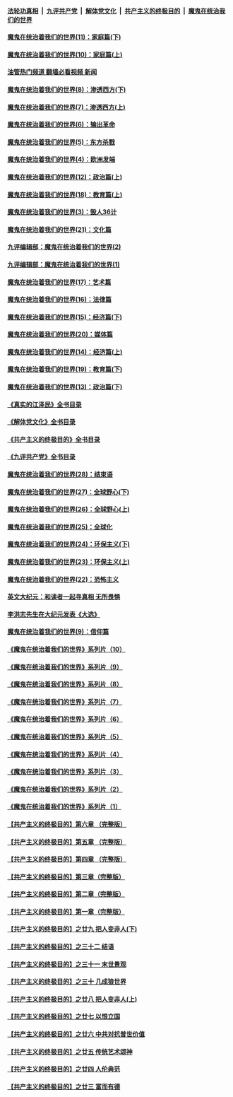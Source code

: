 ####  [法轮功真相](../../../../basic/blob/master/README.md?t=11150931) &nbsp;|&nbsp; [九评共产党](../../../../9ping.md/blob/master/README.md?t=11150931) &nbsp;|&nbsp; [解体党文化](../../../../jtdwh.md/blob/master/README.md?t=11150931)  &nbsp;|&nbsp; [共产主义的终极目的](../../../../gczydzjmd.md/blob/master/README.md?t=11150931) &nbsp;|&nbsp; [魔鬼在统治我们的世界](../../../../mgztzwmdsj.md/blob/master/README.md?t=11150931) 

#### [魔鬼在统治着我们的世界(11)：家庭篇(下)](../pages/nsc422/n10440961.md?t=11150931) 

#### [魔鬼在统治着我们的世界(10)：家庭篇(上)](../pages/nsc422/n10435448.md?t=11150931) 

#### [油管热门频道 翻墙必看视频 新闻](http://129.146.143.75:81/youtube.html?11150931)

#### [魔鬼在统治着我们的世界(8)：渗透西方(下)](../pages/nsc422/n10429603.md?t=11150931) 

#### [魔鬼在统治着我们的世界(7)：渗透西方(上)](../pages/nsc422/n10426013.md?t=11150931) 

#### [魔鬼在统治着我们的世界(6)：输出革命](../pages/nsc422/n10421536.md?t=11150931) 

#### [魔鬼在统治着我们的世界(5)：东方杀戮](../pages/nsc422/n10417707.md?t=11150931) 

#### [魔鬼在统治着我们的世界(4)：欧洲发端](../pages/nsc422/n10414890.md?t=11150931) 

#### [魔鬼在统治着我们的世界(12)：政治篇(上)](../pages/nsc422/n10444576.md?t=11150931) 

#### [魔鬼在统治着我们的世界(18)：教育篇(上)](../pages/nsc422/n10526970.md?t=11150931) 

#### [魔鬼在统治着我们的世界(3)：毁人36计](../pages/nsc422/n10411583.md?t=11150931) 

#### [魔鬼在统治着我们的世界(21)：文化篇](../pages/nsc422/n10597706.md?t=11150931) 

#### [九评编辑部：魔鬼在统治着我们的世界(2)](../pages/nsc422/n10410036.md?t=11150931) 

#### [九评编辑部：魔鬼在统治着我们的世界(1)](../pages/nsc422/n10406825.md?t=11150931) 

#### [魔鬼在统治着我们的世界(17)：艺术篇](../pages/nsc422/n10499093.md?t=11150931) 

#### [魔鬼在统治着我们的世界(16)：法律篇](../pages/nsc422/n10485969.md?t=11150931) 

#### [魔鬼在统治着我们的世界(15)：经济篇(下)](../pages/nsc422/n10469975.md?t=11150931) 

#### [魔鬼在统治着我们的世界(20)：媒体篇](../pages/nsc422/n10586579.md?t=11150931) 

#### [魔鬼在统治着我们的世界(14)：经济篇(上)](../pages/nsc422/n10457370.md?t=11150931) 

#### [魔鬼在统治着我们的世界(19)：教育篇(下)](../pages/nsc422/n10564808.md?t=11150931) 

#### [魔鬼在统治着我们的世界(13)：政治篇(下)](../pages/nsc422/n10448270.md?t=11150931) 

#### [《真实的江泽民》全书目录](../pages/nsc422/n13721399.md?t=11150931) 

#### [《解体党文化》全书目录](../pages/nsc422/n13721157.md?t=11150931) 

#### [《共产主义的终极目的》全书目录](../pages/nsc422/n13721048.md?t=11150931) 

#### [《九评共产党》全书目录](../pages/nsc422/n13708085.md?t=11150931) 

#### [魔鬼在统治着我们的世界(28)：结束语](../pages/nsc422/n10936246.md?t=11150931) 

#### [魔鬼在统治着我们的世界(27)：全球野心(下)](../pages/nsc422/n10928319.md?t=11150931) 

#### [魔鬼在统治着我们的世界(26)：全球野心(上)](../pages/nsc422/n10900318.md?t=11150931) 

#### [魔鬼在统治着我们的世界(25)：全球化](../pages/nsc422/n10788205.md?t=11150931) 

#### [魔鬼在统治着我们的世界(24)：环保主义(下)](../pages/nsc422/n10695307.md?t=11150931) 

#### [魔鬼在统治着我们的世界(23)：环保主义(上)](../pages/nsc422/n10688613.md?t=11150931) 

#### [魔鬼在统治着我们的世界(22)：恐怖主义](../pages/nsc422/n10614727.md?t=11150931) 

#### [英文大纪元：和读者一起寻真相 无所畏惧](../pages/nsc422/n12542027.md?t=11150931) 

#### [李洪志先生在大纪元发表《大选》](../pages/nsc422/n12534746.md?t=11150931) 

#### [魔鬼在统治着我们的世界(9)：信仰篇](../pages/nsc422/n10432159.md?t=11150931) 

#### [《魔鬼在统治着我们的世界》系列片（10）](../pages/nsc422/n12292670.md?t=11150931) 

#### [《魔鬼在统治着我们的世界》系列片（9）](../pages/nsc422/n12290859.md?t=11150931) 

#### [《魔鬼在统治着我们的世界》系列片（8）](../pages/nsc422/n12287445.md?t=11150931) 

#### [《魔鬼在统治着我们的世界》系列片（7）](../pages/nsc422/n12283425.md?t=11150931) 

#### [《魔鬼在统治着我们的世界》系列片（6）](../pages/nsc422/n12282314.md?t=11150931) 

#### [《魔鬼在统治着我们的世界》系列片（5）](../pages/nsc422/n12281419.md?t=11150931) 

#### [《魔鬼在统治着我们的世界》系列片（4）](../pages/nsc422/n12274024.md?t=11150931) 

#### [《魔鬼在统治着我们的世界》系列片（3）](../pages/nsc422/n12271322.md?t=11150931) 

#### [《魔鬼在统治着我们的世界》系列片（2）](../pages/nsc422/n12269049.md?t=11150931) 

#### [《魔鬼在统治着我们的世界》系列片（1）](../pages/nsc422/n12267575.md?t=11150931) 

#### [【共产主义的终极目的】第六章 （完整版）](../pages/nsc422/n11428913.md?t=11150931) 

#### [【共产主义的终极目的】第五章 （完整版）](../pages/nsc422/n11428912.md?t=11150931) 

#### [【共产主义的终极目的】第四章 （完整版）](../pages/nsc422/n11428907.md?t=11150931) 

#### [【共产主义的终极目的】第三章（完整版）](../pages/nsc422/n11428848.md?t=11150931) 

#### [【共产主义的终极目的】第二章（完整版）](../pages/nsc422/n11428831.md?t=11150931) 

#### [【共产主义的终极目的】第一章（完整版）](../pages/nsc422/n11417651.md?t=11150931) 

#### [【共产主义的终极目的】之廿九 把人变非人(下)](../pages/nsc422/n11344140.md?t=11150931) 

#### [【共产主义的终极目的】之三十二 结语](../pages/nsc422/n11360535.md?t=11150931) 

#### [【共产主义的终极目的】之三十一 末世景观](../pages/nsc422/n11351129.md?t=11150931) 

#### [【共产主义的终极目的】之三十 几成狼世界](../pages/nsc422/n11348280.md?t=11150931) 

#### [【共产主义的终极目的】之廿八 把人变非人(上)](../pages/nsc422/n11340492.md?t=11150931) 

#### [【共产主义的终极目的】之廿七 以恨立国](../pages/nsc422/n11336944.md?t=11150931) 

#### [【共产主义的终极目的】之廿六 中共对抗普世价值](../pages/nsc422/n11324785.md?t=11150931) 

#### [【共产主义的终极目的】之廿五 传统艺术颂神](../pages/nsc422/n11296396.md?t=11150931) 

#### [【共产主义的终极目的】之廿四 人伦典范](../pages/nsc422/n11296397.md?t=11150931) 

#### [【共产主义的终极目的】之廿三 富而有德](../pages/nsc422/n11283598.md?t=11150931) 

<img src='http://gfw-breaker.win/goodnews/indexes/nsc422.md' width='0px' height='0px'/>
